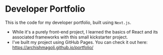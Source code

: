 # Developer Portfolio

This is the code for my developer portfolio, built using `Next.js`.

- While it's a purely front-end project, I learned the basics of React and its associated frameworks with this small kickstarter project.
- I've built my project using GitHub Pages. You can check it out here: https://archishmagoli.github.io/portfolio/
